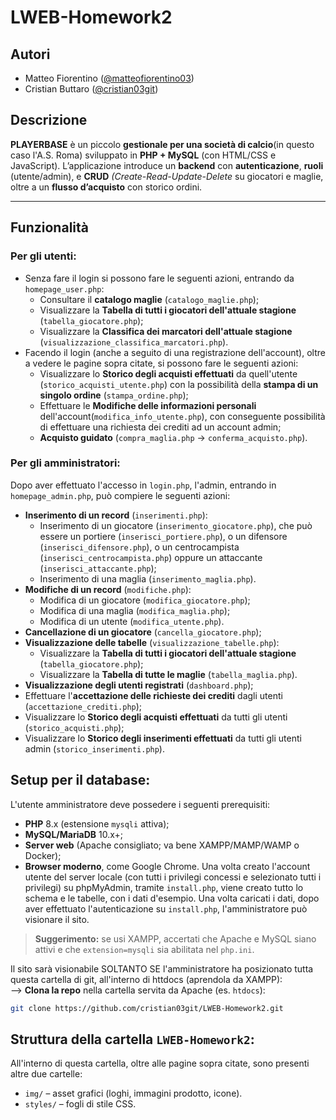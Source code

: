# LWEB-Homework2

## Autori
- Matteo Fiorentino ([@matteofiorentino03](https://github.com/matteofiorentino03))
- Cristian Buttaro ([@cristian03git](https://github.com/cristian03git))

## Descrizione
**PLAYERBASE** è un piccolo **gestionale per una società di calcio**(in questo caso l'A.S. Roma) sviluppato in **PHP + MySQL** (con HTML/CSS e JavaScript). 
L’applicazione introduce un **backend** con **autenticazione**, **ruoli** (utente/admin), e **CRUD** *(Create-Read-Update-Delete* su giocatori e maglie, oltre a un **flusso d’acquisto** con storico ordini.

---

## Funzionalità

### Per gli utenti:
- Senza fare il login si possono fare le seguenti azioni, entrando da `homepage_user.php`:
  - Consultare il **catalogo maglie** (`catalogo_maglie.php`);
  - Visualizzare la **Tabella di tutti i giocatori dell'attuale stagione** (`tabella_giocatore.php`);
  - Visualizzare la **Classifica dei marcatori dell'attuale stagione** (`visualizzazione_classifica_marcatori.php`).
- Facendo il login (anche a seguito di una registrazione dell'account), oltre a vedere le pagine sopra citate, si possono fare le seguenti azioni:
  - Visualizzare lo **Storico degli acquisti effettuati** da quell'utente (`storico_acquisti_utente.php`) con la possibilità della **stampa di un singolo ordine** (`stampa_ordine.php`);
  - Effettuare le **Modifiche delle informazioni personali** dell'account(`modifica_info_utente.php`), con conseguente possibilità di effettuare una richiesta dei crediti ad un account admin;
  - **Acquisto guidato** (`compra_maglia.php` → `conferma_acquisto.php`).

### Per gli amministratori:
Dopo aver effettuato l'accesso in `login.php`, l'admin, entrando in `homepage_admin.php`, può compiere le seguenti azioni:
- **Inserimento di un record** (`inserimenti.php`):
  - Inserimento di un giocatore (`inserimento_giocatore.php`), che può essere un portiere (`inserisci_portiere.php`), o un difensore (`inserisci_difensore.php`), o un centrocampista (`inserisci_centrocampista.php`) oppure un attaccante (`inserisci_attaccante.php`);
  - Inserimento di una maglia (`inserimento_maglia.php`).
- **Modifiche di un record** (`modifiche.php`):
  - Modifica di un giocatore (`modifica_giocatore.php`);
  - Modifica di una maglia (`modifica_maglia.php`);
  - Modifica di un utente (`modifica_utente.php`).
- **Cancellazione di un giocatore** (`cancella_giocatore.php`);
- **Visualizzazione delle tabelle** (`visualizzazione_tabelle.php`):
  - Visualizzare la **Tabella di tutti i giocatori dell'attuale stagione** (`tabella_giocatore.php`);
  - Visualizzare la **Tabella di tutte le maglie** (`tabella_maglia.php`).
- **Visualizzazione degli utenti registrati** (`dashboard.php`);
- Effettuare l'**accettazione delle richieste dei crediti** dagli utenti (`accettazione_crediti.php`);
- Visualizzare lo **Storico degli acquisti effettuati** da tutti gli utenti (`storico_acquisti.php`);
- Visualizzare lo **Storico degli inserimenti effettuati** da tutti gli utenti admin (`storico_inserimenti.php`).

## Setup per il database:
L'utente amministratore deve possedere i seguenti prerequisiti:
- **PHP** 8.x (estensione `mysqli` attiva);
- **MySQL/MariaDB** 10.x+;
- **Server web** (Apache consigliato; va bene XAMPP/MAMP/WAMP o Docker);
- **Browser moderno**, come Google Chrome.
Una volta creato l'account utente del server locale (con tutti i privilegi concessi e selezionato tutti i privilegi) su phpMyAdmin, tramite `install.php`, viene creato tutto lo schema e le tabelle, con i dati d'esempio.
Una volta caricati i dati, dopo aver effettuato l'autenticazione su `install.php`, l'amministratore può visionare il sito.
> **Suggerimento:** se usi XAMPP, accertati che Apache e MySQL siano attivi e che `extension=mysqli` sia abilitata nel `php.ini`.

Il sito sarà visionabile SOLTANTO SE l'amministratore ha posizionato tutta questa cartella di git, all'interno di httdocs (aprendola da XAMPP):<br>
--> **Clona la repo** nella cartella servita da Apache (es. `htdocs`):
   ```bash
   git clone https://github.com/cristian03git/LWEB-Homework2.git
   ```

## Struttura della cartella `LWEB-Homework2`:
All'interno di questa cartella, oltre alle pagine sopra citate, sono presenti altre due cartelle: 
- `img/` – asset grafici (loghi, immagini prodotto, icone).
- `styles/` – fogli di stile CSS.

